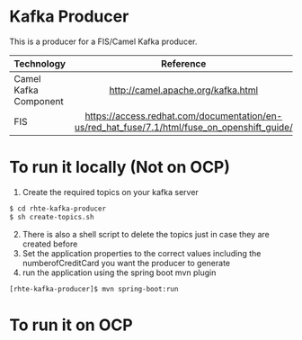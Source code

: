 # Kafka Producer

This is a producer for a FIS/Camel Kafka producer. 

| Technology                 |   Reference         |
| -------------              |:-------------:|
| Camel Kafka Component      |  <http://camel.apache.org/kafka.html> |
|  FIS                       |   <https://access.redhat.com/documentation/en-us/red_hat_fuse/7.1/html/fuse_on_openshift_guide/>      |


# To run it locally (Not on OCP)
1. Create the required topics on your kafka server
```sh
$ cd rhte-kafka-producer
$ sh create-topics.sh 
```
2. There is also a shell script to delete the topics just in case they are created before
3. Set the application properties to the correct values including the numberofCreditCard you want the producer to generate
4. run the application using the spring boot mvn plugin
```sh
[rhte-kafka-producer]$ mvn spring-boot:run
```
# To run it on OCP
